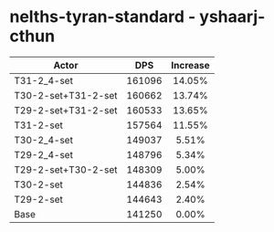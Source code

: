 # nelths-tyran-standard - yshaarj-cthun
| Actor | DPS | Increase |
|---|:---:|:---:|
|T31-2_4-set|161096|14.05%|
|T30-2-set+T31-2-set|160662|13.74%|
|T29-2-set+T31-2-set|160533|13.65%|
|T31-2-set|157564|11.55%|
|T30-2_4-set|149037|5.51%|
|T29-2_4-set|148796|5.34%|
|T29-2-set+T30-2-set|148309|5.00%|
|T30-2-set|144836|2.54%|
|T29-2-set|144643|2.40%|
|Base|141250|0.00%|
